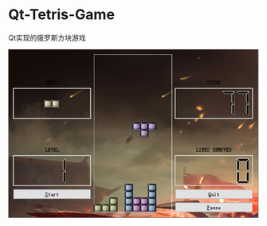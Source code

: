 # Qt-Tetris-Game
Qt实现的俄罗斯方块游戏

![Image text](https://github.com/melon-gg/Qt-Tetris-Game/raw/master/image.png)
